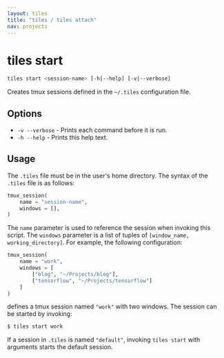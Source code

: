 ```yaml
---
layout: tiles
title: "tiles / tiles attach"
nav: projects
---
```


# tiles start

```sh
tiles start <session-name> [-h|--help] [-v|--verbose]
```

Creates tmux sessions defined in the `~/.tiles` configuration file.

## Options

* `-v --verbose` - Prints each command before it is run.
* `-h --help` - Prints this help text.

## Usage

The `.tiles` file must be in the user's home directory. The syntax of the
`.tiles` file is as follows:

```python
tmux_session(
    name = "session-name",
    windows = [],
)
```

The `name` parameter is used to reference the session when invoking this script.
The `windows` parameter is a list of tuples of `[window_name,
working_directory]`.  For example, the following configuration:

```python
tmux_session(
    name = "work",
    windows = [
        ["blog", "~/Projects/blog"],
        ["tensorflow", "~/Projects/tensorflow"]
    ]
)
```

defines a tmux session named `"work"` with two windows. The session can be
started by invoking:

```sh
$ tiles start work
```

If a session in `.tiles` is named `"default"`, invoking `tiles start` with
arguments starts the default session.

